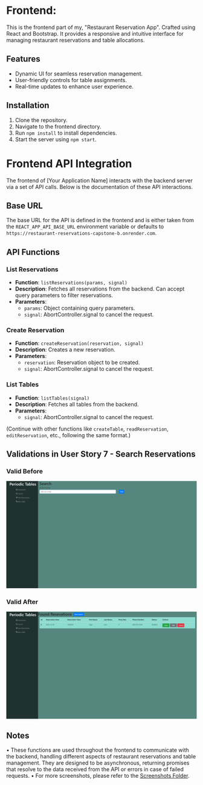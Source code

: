 # Frontend:

This is the frontend part of my, "Restaurant Reservation App". Crafted using React and Bootstrap. It provides a responsive and intuitive interface for managing restaurant reservations and table allocations.

## Features

- Dynamic UI for seamless reservation management.
- User-friendly controls for table assignments.
- Real-time updates to enhance user experience.

## Installation

1. Clone the repository.
2. Navigate to the frontend directory.
3. Run `npm install` to install dependencies.
4. Start the server using `npm start`.

# Frontend API Integration

The frontend of [Your Application Name] interacts with the backend server via a set of API calls. Below is the documentation of these API interactions.

## Base URL

The base URL for the API is defined in the frontend and is either taken from the `REACT_APP_API_BASE_URL` environment variable or defaults to `https://restaurant-reservations-capstone-b.onrender.com`.

## API Functions

### List Reservations
- **Function**: `listReservations(params, signal)`
- **Description**: Fetches all reservations from the backend. Can accept query parameters to filter reservations.
- **Parameters**:
  - `params`: Object containing query parameters.
  - `signal`: AbortController.signal to cancel the request.

### Create Reservation
- **Function**: `createReservation(reservation, signal)`
- **Description**: Creates a new reservation.
- **Parameters**:
  - `reservation`: Reservation object to be created.
  - `signal`: AbortController.signal to cancel the request.

### List Tables
- **Function**: `listTables(signal)`
- **Description**: Fetches all tables from the backend.
- **Parameters**:
  - `signal`: AbortController.signal to cancel the request.

(Continue with other functions like `createTable`, `readReservation`, `editReservation`, etc., following the same format.)

## Validations in User Story 7 - Search Reservations

### Valid Before
![US-07 Search Reservations Submit Valid Before](/front-end/screenshots/us-07-search-reservations-submit-valid-before.png)

### Valid After
![US-07 Search Reservations Submit Valid After](/front-end/screenshots/us-07-search-reservations-submit-valid-after.png)

## Notes
• These functions are used throughout the frontend to communicate with the backend, handling different aspects of restaurant reservations and table management. They are designed to be asynchronous, returning promises that resolve to the data received from the API or errors in case of failed requests.
• For more screenshots, please refer to the [Screenshots Folder](/front-end/screenshots/).